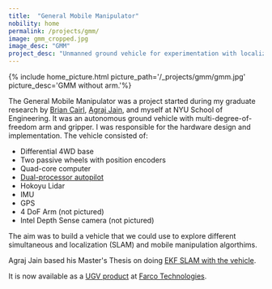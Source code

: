 ```yaml
---
title:  "General Mobile Manipulator"
nobility: home
permalink: /projects/gmm/
image: gmm_cropped.jpg
image_desc: "GMM"
project_desc: "Unmanned ground vehicle for experimentation with localization and mapping."
---
```


{% include home_picture.html picture_path='/_projects/gmm/gmm.jpg' picture_desc='GMM without arm.'%}

The General Mobile Manipulator was a project started during my graduate research by 
[Brian Cairl](https://www.linkedin.com/in/briancairl), [Agraj Jain](https://www.linkedin.com/in/agrajjain), and myself at NYU School of Engineering.
It was an autonomous ground vehicle with multi-degree-of-freedom arm and gripper.
I was responsible for the hardware design and implementation. 
The vehicle consisted of:

  - Differential 4WD base
  - Two passive wheels with position encoders
  - Quad-core computer
  - [Dual-processor autopilot]({{site.baseurl}}/projects/autopilot)
  - Hokoyu Lidar
  - IMU
  - GPS
  - 4 DoF Arm (not pictured)
  - Intel Depth Sense camera (not pictured)

The aim was to build a vehicle that we could use to explore different simultaneous and localization (SLAM)
and mobile manipulation algorthims.

Agraj Jain based his Master's Thesis on doing [EKF SLAM with the vehicle](https://lnkd.in/etjQuDS).

It is now available as a [UGV product](http://www.farcotech.com/?q=content/ground-vehicles) at [Farco Technologies](http://www.farcotech.com).
